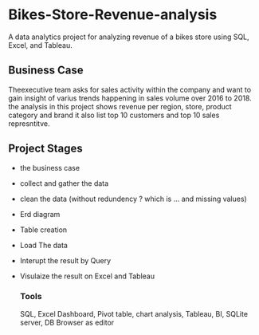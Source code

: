 # Bikes-Store-Revenue-analysis
A data analytics project for analyzing revenue of a bikes store using SQL, Excel, and Tableau.
## Business Case 
Theexecutive team asks for sales activity within the company and want to gain insight of varius trends happening in sales volume over 2016 to 2018.
the analysis in this project shows revenue per region, store, product category and brand
it also list top 10 customers and top 10 sales represntitve.

## Project Stages
- the business case
- collect and gather the data
- clean the data (without redundency ? which is ... and missing values)
- Erd diagram
- Table creation 
- Load The data
- Interupt the result by Query
- Visulaize the result on Excel and Tableau


  ### Tools
  SQL, Excel Dashboard, Pivot table, chart analysis, Tableau, BI, SQLite server, DB Browser as editor 
